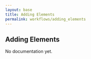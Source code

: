 ```yaml
---
layout: base
title: Adding Elements
permalink: workflows/adding_elements
---
```


## Adding Elements

<p class="hint hint--error">No documentation yet.</p>